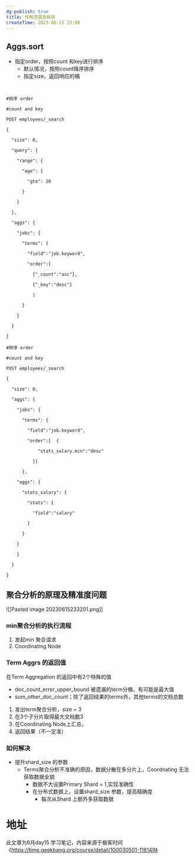 ```yaml
---
dg-publish: true
title: 作用范围及排序
createTime: 2023-06-15 23:08  
---
```


## Aggs.sort


- 指定order，按照count 和key进行排序
	- 默认情况，按照count降序排序
	- 指定size，返回响应的桶

```http
  

#排序 order

#count and key

POST employees/_search

{

  "size": 0,

  "query": {

    "range": {

      "age": {

        "gte": 20

      }

    }

  },

  "aggs": {

    "jobs": {

      "terms": {

        "field":"job.keyword",

        "order":[

          {"_count":"asc"},

          {"_key":"desc"}

          ]

      }

    }

  }

}
```

```http
#排序 order

#count and key

POST employees/_search

{

  "size": 0,

  "aggs": {

    "jobs": {

      "terms": {

        "field":"job.keyword",

        "order":[  {

            "stats_salary.min":"desc"

          }]

      },

    "aggs": {

      "stats_salary": {

        "stats": {

          "field":"salary"

        }

      }

    }

    }

  }

}

```


## 聚合分析的原理及精准度问题

![[Pasted image 20230615233201.png]]

### min聚合分析的执行流程

1. 发起min 聚合请求
2. Coordinating Node

### Term Aggrs 的返回值

在Term Aggregation 的返回中有2个特殊的值
-  doc_count_error_upper_bound 被遗漏的term分桶，有可能是最大值
- sum_other_doc_count；除了返回结果的terms外，其他terms的文档总数

1. 发出term聚合分析，size = 3
2.  在3个子分片取得最大文档数3
3. 在Coordinating Node上汇总，
4. 返回结果（不一定准）

### 如何解决

- 提升shard_size 的参数
	- Terms聚合分析不准确的原因，数据分散在多分片上，Coordnating 无法获取数据全貌
		- 数据不大设置Primary Shard = 1,实现准确性
		- 在分布式数据上，设置shard_size 参数，提高精确度
			- 每次从Shard 上额外多获取数据

# 地址

此文章为6月day15 学习笔记，内容来源于极客时间《https://time.geekbang.org/course/detail/100030501-118149》